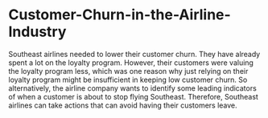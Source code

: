 # Customer-Churn-in-the-Airline-Industry
Southeast airlines needed to lower their customer churn. They have already spent a lot on the loyalty program. However, their customers were valuing the loyalty program less, which was one reason why just relying on their loyalty program might be insufficient in keeping low customer churn. So alternatively, the airline company wants to identify some leading indicators of when a customer is about to stop flying Southeast. Therefore, Southeast airlines can take actions that can avoid having their customers leave.
